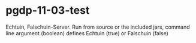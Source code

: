 # pgdp-11-03-test

Echtuin, Falschuin-Server. Run from source or the included jars, command line argument (boolean) defines Echtuin (true) or Falschuin (false)
